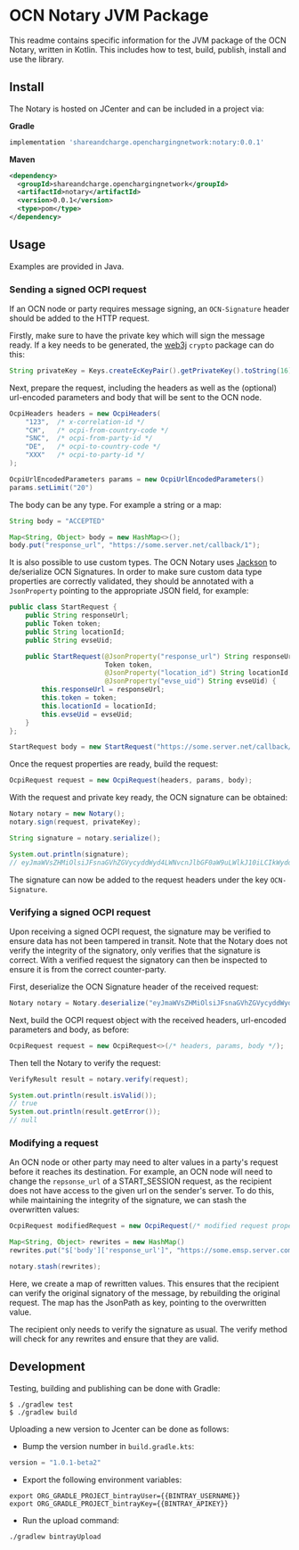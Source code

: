 # OCN Notary JVM Package

This readme contains specific information for the JVM package of the OCN Notary, written in Kotlin. This includes how 
to test, build, publish, install and use the library.

## Install

The Notary is hosted on JCenter and can be included in a project via:

**Gradle**
```groovy
implementation 'shareandcharge.openchargingnetwork:notary:0.0.1'
```

**Maven**
```xml
<dependency>
  <groupId>shareandcharge.openchargingnetwork</groupId>
  <artifactId>notary</artifactId>
  <version>0.0.1</version>
  <type>pom</type>
</dependency>
```

## Usage

Examples are provided in Java.

### Sending a signed OCPI request

If an OCN node or party requires message signing, an `OCN-Signature` header should be added to the HTTP request.

Firstly, make sure to have the private key which will sign the message ready. If a key needs to be generated, the 
[web3j](https://github.com/web3j/web3j) `crypto` package can do this: 
```java
String privateKey = Keys.createEcKeyPair().getPrivateKey().toString(16);
```

Next, prepare the request, including the headers as well as the (optional) url-encoded parameters and body that will
be sent to the OCN node.

```java
OcpiHeaders headers = new OcpiHeaders(
    "123",  /* x-correlation-id */
    "CH",   /* ocpi-from-country-code */
    "SNC",  /* ocpi-from-party-id */
    "DE",   /* ocpi-to-country-code */
    "XXX"   /* ocpi-to-party-id */
);

OcpiUrlEncodedParameters params = new OcpiUrlEncodedParameters()
params.setLimit("20")
```

The body can be any type. For example a string or a map:
```java
String body = "ACCEPTED"

Map<String, Object> body = new HashMap<>();
body.put("response_url", "https://some.server.net/callback/1");
```

It is also possible to use custom types. The OCN Notary uses [Jackson](https://github.com/FasterXML/jackson) to
de/serialize OCN Signatures. In order to make sure custom data type properties are correctly validated, they should be
annotated with a `JsonProperty` pointing to the appropriate JSON field, for example:
```java
public class StartRequest {
    public String responseUrl;
    public Token token;
    public String locationId;
    public String evseUid;

    public StartRequest(@JsonProperty("response_url") String responseUrl,
                        Token token,
                        @JsonProperty("location_id") String locationId,
                        @JsonProperty("evse_uid") String evseUid) {
        this.responseUrl = responseUrl;
        this.token = token;
        this.locationId = locationId;
        this.evseUid = evseUid;
    }   
};

StartRequest body = new StartRequest("https://some.server.net/callback/1", token, "location-1", "evse-1");
```

Once the request properties are ready, build the request:
```java
OcpiRequest request = new OcpiRequest(headers, params, body);
```

With the request and private key ready, the OCN signature can be obtained:
```java
Notary notary = new Notary();
notary.sign(request, privateKey);

String signature = notary.serialize();

System.out.println(signature);
// eyJmaWVsZHMiOlsiJFsnaGVhZGVycyddWyd4LWNvcnJlbGF0aW9uLWlkJ10iLCIkWydoZWFkZXJzJ11bJ...
```

The signature can now be added to the request headers under the key `OCN-Signature`.

### Verifying a signed OCPI request

Upon receiving a signed OCPI request, the signature may be verified to ensure data has not been tampered in transit.
Note that the Notary does not verify the integrity of the signatory, only verifies that the signature is correct. With
a verified request the signatory can then be inspected to ensure it is from the correct counter-party.

First, deserialize the OCN Signature header of the received request:

```java
Notary notary = Notary.deserialize("eyJmaWVsZHMiOlsiJFsnaGVhZGVycyddWyd4LWNvcnJlbGF0aW9uLWlkJ10iLCIkWydoZWFkZXJzJ11bJ...");
```

Next, build the OCPI request object with the received headers, url-encoded parameters and body, as before:
```java
OcpiRequest request = new OcpiRequest<>(/* headers, params, body */);
```

Then tell the Notary to verify the request:
```java
VerifyResult result = notary.verify(request);

System.out.println(result.isValid());
// true
System.out.println(result.getError());
// null
```

### Modifying a request

An OCN node or other party may need to alter values in a party's request before it reaches its destination. For example,
an OCN node will need to change the `repsonse_url` of a START_SESSION request, as the recipient does not have access
to the given url on the sender's server. To do this, while maintaining the integrity of the signature, we can stash
the overwritten values:

```java
OcpiRequest modifiedRequest = new OcpiRequest(/* modified request properties */);

Map<String, Object> rewrites = new HashMap()
rewrites.put("$['body']['response_url']", "https://some.emsp.server.com/ocpi/2.2/sender/commands/START_SESSION/1");

notary.stash(rewrites);
```

Here, we create a map of rewritten values. This ensures that the recipient can verify the original signatory of the 
message, by rebuilding the original request. The map has the JsonPath as key, pointing to the overwritten value.

The recipient only needs to verify the signature as usual. The verify method will check for any rewrites and ensure
that they are valid.  

## Development

Testing, building and publishing can be done with Gradle:

```
$ ./gradlew test
$ ./gradlew build
```

Uploading a new version to Jcenter can be done as follows:

- Bump the version number in `build.gradle.kts`:
```kotlin
version = "1.0.1-beta2" 
```

- Export the following environment variables:
```
export ORG_GRADLE_PROJECT_bintrayUser={{BINTRAY_USERNAME}}
export ORG_GRADLE_PROJECT_bintrayKey={{BINTRAY_APIKEY}}
```

- Run the upload command:
```
./gradlew bintrayUpload
```
